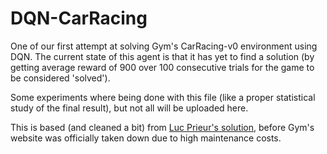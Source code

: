 # DQN-CarRacing
One of our first attempt at solving Gym's CarRacing-v0 environment using DQN. The current state of this agent is that it has yet to find a solution (by getting average reward of 900 over 100 consecutive trials for the game to be considered 'solved').

Some experiments where being done with this file (like a proper statistical study of the final result), but not all will be uploaded here.

This is based (and cleaned a bit) from [Luc Prieur's solution](https://gist.github.com/lmclupr/b35c89b2f8f81b443166e88b787b03ab#file-race-car-cv2-nn-network-td0-15-possible-actions-ipynb), before Gym's website was officially taken down due to high maintenance costs.
